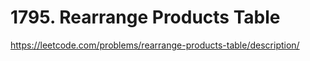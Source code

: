 # 1795. Rearrange Products Table

https://leetcode.com/problems/rearrange-products-table/description/